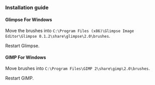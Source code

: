 ### Installation guide ###

#### Glimpse For Windows ####

Move the brushes into `C:\Program Files (x86)\Glimpse Image Editor\Glimpse 0.1.2\share\glimpse\2.0\brushes`.

Restart Glimpse. 

#### GIMP For Windows #### 

Move brushes into `C:\Program Files\GIMP 2\share\gimp\2.0\brushes`.

Restart GIMP.
